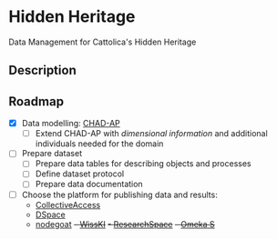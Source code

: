# Hidden Heritage

Data Management for Cattolica's Hidden Heritage

## Description



## Roadmap

- [x] Data modelling: [CHAD-AP](https://w3id.org/dharc/ontology/chad-ap)
    - [ ] Extend CHAD-AP with _dimensional information_ and additional individuals needed for the domain
- [ ] Prepare dataset
    - [ ] Prepare data tables for describing objects and processes
    - [ ] Define dataset protocol
    - [ ] Prepare data documentation
- [ ] Choose the platform for publishing data and results:
    - [CollectiveAccess](https://www.collectiveaccess.org/)
    - [DSpace](https://dspace.org/)
    - [nodegoat](https://github.com/nodegoat/nodegoat)
    ~~- [WissKI](https://wiss-ki.eu/)~~
    ~~- [ResearchSpace](https://researchspace.org/)~~
    ~~- [Omeka S](https://omeka.org/s/)~~